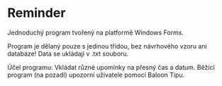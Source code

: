 # Reminder

Jednoduchý program tvořený na platformě Windows Forms. 

Program je dělaný pouze s jedinou třídou, bez návrhového vzoru ani databáze! Data se ukládají v .txt souboru.

Účel programu:
  Vkládat různé upomínky na přesný čas a datum. Běžící program (na pozadí) upozorní uživatele pomocí Baloon Tipu.
